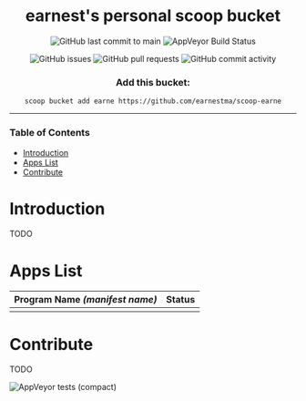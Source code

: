 <div align="center">

# earnest's personal scoop bucket

<!--[Quick](#links) ⦾ [when expanding](#readme)-->

![GitHub last commit to main](https://img.shields.io/github/last-commit/earnestma/scoop-earne/main?style=flat-square)
![AppVeyor Build Status](https://img.shields.io/appveyor/build/earnestma/scoop-earne/main?style=flat-square)

![GitHub issues](https://img.shields.io/github/issues/earnestma/scoop-earne?style=flat-square)
![GitHub pull requests](https://img.shields.io/github/issues-pr/earnestma/scoop-earne?style=flat-square)
![GitHub commit activity](https://img.shields.io/github/commit-activity/w/earnestma/scoop-earne?style=flat-square)


### Add this bucket:

`scoop bucket add earne https://github.com/earnestma/scoop-earne`

</div>

---

### Table of Contents

- [Introduction](#introduction)
- [Apps List](#apps-list)
- [Contribute](#contribute)

# Introduction

TODO

# Apps List

| Program Name *(manifest name)*          | Status |
| ---                                     | ---    |
|                                         |        |

# Contribute

TODO

![AppVeyor tests (compact)](https://img.shields.io/appveyor/tests/earnestma/scoop-earne?compact_message&style=flat-square)


